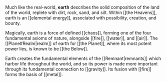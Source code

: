 Much like the real-world, **earth** describes the solid composition of the land of the world, replete with dirt, rock, sand, and silt. Within [[the Heavens]], earth is an [[elemental energy]], associated with possibility, creation, and bounty.

Magically, earth is a force of defined [[chaos]], forming one of the four fundamental axioms of nature, alongside [[fire]], [[water]], and [[air]]. The [[Plane#Realm|realm]] of earth for [[the Planet]], where its most potent power lies, is known to be [[the Below]].

Earth creates the fundamental elements of the [[Remnant|remnants]] which harbor life throughout the world, and so its power is made more important through its fundamental connection to [[gravity]]. Its fusion with [[fire]] forms the basis of [[metal]].